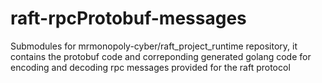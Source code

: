 # raft-rpcProtobuf-messages
Submodules for mrmonopoly-cyber/raft_project_runtime repository, it contains the protobuf code and correponding generated golang code for encoding and decoding rpc messages provided for the raft protocol 
